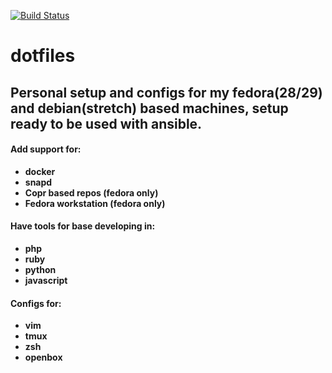 [![Build Status](https://travis-ci.org/Rubemlrm/dotfiles.svg?branch=master)](https://travis-ci.org/Rubemlrm/dotfiles)

# dotfiles
## Personal setup and configs for my fedora(28/29) and debian(stretch) based machines, setup ready to be used with ansible.

#### Add support for:
 - **docker**
 - **snapd**
 - **Copr based repos (fedora only)**
 - **Fedora workstation (fedora only)**

#### Have tools for base developing in:
  - **php**
  - **ruby**
  - **python**
  - **javascript**

#### Configs for:
- **vim**
- **tmux**
- **zsh**
- **openbox**


